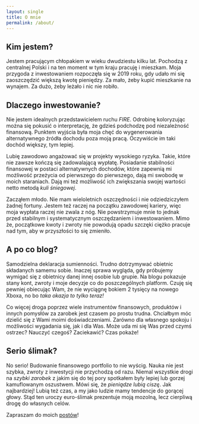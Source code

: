 ```yaml
---
layout: single
title: O mnie
permalink: /about/
---
```


## Kim jestem?

Jestem pracującym chłopakiem w wieku dwudziestu kilku lat. Pochodzą z centralnej Polski i na ten moment w tym kraju pracuję i mieszkam. Moja przygoda z inwestowaniem rozpoczęła się w 2019 roku, gdy udało mi się zaoszczędzić większą kwotę pieniędzy. Za mało, żeby kupić mieszkanie na wynajem. Za dużo, żeby leżało i nic nie robiło.

## Dlaczego inwestowanie?

Nie jestem idealnych przedstawicielem ruchu *FIRE*. Odrobinę koloryzując można się pokusić o interpretację, że gdzieś podchodzę pod niezależność finansową. Punktem wyjścia była moja chęć do wygenerowania alternatywnego źródła dochodu poza moją pracą. Oczywiście im taki dochód większy, tym lepiej.

Lubię zawodowo angażować się w projekty wysokiego ryzyka. Takie, które nie zawsze kończą się zadowalającą wypłatę. Posiadanie stabilności finansowej w postaci alternatywnych dochodów, które zapewnią mi możliwość przeżycia od pierwszego do pierwszego, dają mi swobodę w moich staraniach. Dają mi też możliwość ich zwiększania swojej wartości netto metodą *kuli śniegowej*.

Zacząłem młodo. Nie mam wieloletnich oszczędności i nie odziedziczyłem żadnej fortuny. Jestem też raczej na początku zawodowej kariery, więc moja wypłata raczej nie zwala z nóg. Nie powstrzymuje mnie to jednak przed stabilnym i systematycznym oszczędzaniem i inwestowaniem. Mimo że, początkowe kwoty i zwroty nie powodują opadu szczęki ciężko pracuje nad tym, aby w przyszłości to się zmieniło.

## A po co blog?

Samodzielna deklaracja sumienności. Trudno dotrzymywać obietnic składanych samemu sobie. Inaczej sprawa wygląda, gdy próbujemy wymigać się z obietnicy danej innej osobie lub grupie. Na blogu pokazuje stany kont, zwroty i moje decyzje co do poszczególnych platform. Czuję się pewniej obiecując Wam, że nie wyciągnę bokiem 2 tysięcy na nowego Xboxa, no bo *taka okazja to tylko teraz!*

Co więcej droga poprzez wiele instrumentów finansowych, produktów i innych pomysłów za zarobek jest czasem po prostu trudna. Chciałbym móc dzielić się z Wami moimi doświadczeniami. Zarówno dla własnego spokoju i możliwości wygadania się, jak i dla Was. Może uda mi się Was przed czymś ostrzec? Nauczyć czegoś? Zaciekawić? Czas pokaże!

## Serio ślimak?

No serio! Budowanie finansowego portfolio to nie wyścig. Nauka nie jest szybka, zwroty z inwestycji nie przychodzą od razu. Niemal wszystkie drogi na *szybki zarobek* z jakim się do tej pory spotkałem były lepiej lub gorzej kamuflowanym  oszustwem. Mówi się, że *pieniądze lubią ciszę*. Jak najbardziej! Lubią też czas, a my jako ludzie mamy tendencje do gorącej głowy. Stąd ten uroczy euro-ślimak prezentuje moją mozolną, lecz cierpliwą drogę do własnych celów.

Zapraszam do moich [postów](/posts)!